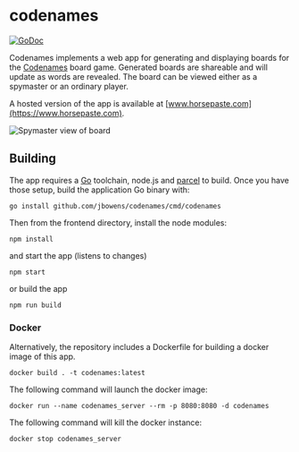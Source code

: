 # codenames

[![GoDoc](https://godoc.org/github.com/jbowens/codenames?status.svg)](https://godoc.org/github.com/jbowens/codenames)

Codenames implements a web app for generating and displaying boards for the <a href="https://en.wikipedia.org/wiki/Codenames_(board_game)">Codenames</a> board game. Generated boards are shareable and will update as words are revealed. The board can be viewed either as a spymaster or an ordinary player.

A hosted version of the app is available at [www.horsepaste.com](https://www.horsepaste.com).

![Spymaster view of board](https://raw.githubusercontent.com/jbowens/codenames/master/screenshot.png)

## Building

The app requires a [Go](https://golang.org/) toolchain, node.js and [parcel](https://parceljs.org/) to build. Once you have those setup, build the application Go binary with:

```
go install github.com/jbowens/codenames/cmd/codenames
```

Then from the frontend directory, install the node modules:

```
npm install
```

and start the app (listens to changes)

```
npm start
```

or build the app

```
npm run build
```

### Docker

Alternatively, the repository includes a Dockerfile for building a docker image of this app.

```
docker build . -t codenames:latest
```

The following command will launch the docker image:

```
docker run --name codenames_server --rm -p 8080:8080 -d codenames
```

The following command will kill the docker instance:

```
docker stop codenames_server
```

